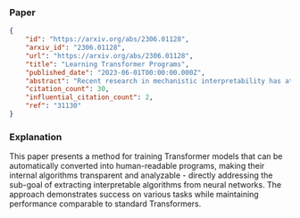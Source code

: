 ### Paper

```json
{
	"id": "https://arxiv.org/abs/2306.01128",
	"arxiv_id": "2306.01128",
	"url": "https://arxiv.org/abs/2306.01128",
	"title": "Learning Transformer Programs",
	"published_date": "2023-06-01T00:00:00.000Z",
	"abstract": "Recent research in mechanistic interpretability has attempted to reverse-engineer Transformer models by carefully inspecting network weights and activations. However, these approaches require considerable manual effort and still fall short of providing complete, faithful descriptions of the underlying algorithms. In this work, we introduce a procedure for training Transformers that are mechanistically interpretable by design. We build on RASP [Weiss et al., 2021], a programming language that can be compiled into Transformer weights. Instead of compiling human-written programs into Transformers, we design a modified Transformer that can be trained using gradient-based optimization and then automatically converted into a discrete, human-readable program. We refer to these models as Transformer Programs. To validate our approach, we learn Transformer Programs for a variety of problems, including an in-context learning task, a suite of algorithmic problems (e.g. sorting, recognizing Dyck languages), and NLP tasks including named entity recognition and text classification. The Transformer Programs can automatically find reasonable solutions, performing on par with standard Transformers of comparable size; and, more importantly, they are easy to interpret. To demonstrate these advantages, we convert Transformers into Python programs and use off-the-shelf code analysis tools to debug model errors and identify the\"circuits\"used to solve different sub-problems. We hope that Transformer Programs open a new path toward the goal of intrinsically interpretable machine learning.",
	"citation_count": 30,
	"influential_citation_count": 2,
	"ref": "31130"
}
```

### Explanation

This paper presents a method for training Transformer models that can be automatically converted into human-readable programs, making their internal algorithms transparent and analyzable - directly addressing the sub-goal of extracting interpretable algorithms from neural networks. The approach demonstrates success on various tasks while maintaining performance comparable to standard Transformers.
